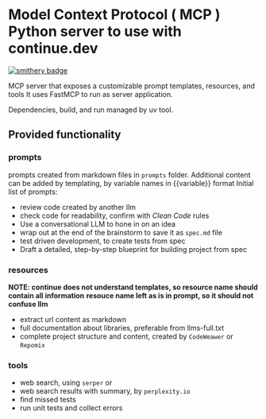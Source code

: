 # Model Context Protocol ( MCP ) Python server to use with continue.dev
[![smithery badge](https://smithery.ai/badge/@alexsmirnov/mcp-server-continue)](https://smithery.ai/server/@alexsmirnov/mcp-server-continue)

MCP server that exposes a customizable prompt templates, resources, and tools
It uses FastMCP to run as server application.

Dependencies, build, and run managed by uv tool.

## Provided functionality
### prompts
prompts created from markdown files in `prompts` folder. 
Additional content can be added by templating, by variable names in {{variable}} format
Initial list of prompts:
- review code created by another llm
- check code for readability, confirm with *Clean Code* rules
- Use a conversational LLM to hone in on an idea
- wrap out at the end of the brainstorm to save it as `spec.md` file
- test driven development, to create tests from spec
- Draft a detailed, step-by-step blueprint for building project from spec

### resources
**NOTE: continue does not understand templates, so resource name should contain all information**
**resouce name left as is in prompt, so it should not confuse llm**
- extract url content as markdown
- full documentation about libraries, preferable from llms-full.txt
- complete project structure and content, created by `CodeWeawer` or `Repomix`

### tools
- web search, using `serper` or  
- web search results with summary, by `perplexity.io`
- find missed tests
- run unit tests and collect errors
